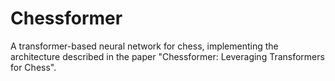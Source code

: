 # Chessformer

A transformer-based neural network for chess, implementing the architecture described in the paper "Chessformer: Leveraging Transformers for Chess".
